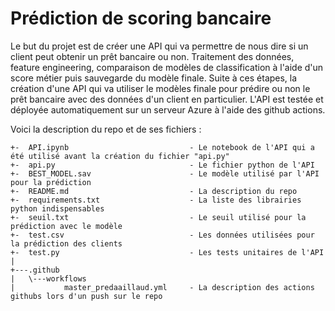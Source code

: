 # Prédiction de scoring bancaire

Le but du projet est de créer une API qui va permettre de nous dire si un client peut obtenir un prêt bancaire ou non.
Traitement des données, feature engineering, comparaison de modèles de classification à l'aide d'un score métier puis sauvegarde du modèle finale.
Suite à ces étapes, la création d'une API qui va utiliser le modèles finale pour prédire ou non le prêt bancaire avec des données d'un client en particulier.
L'API est testée et déployée automatiquement sur un serveur Azure à l'aide des github actions.

Voici la description du repo et de ses fichiers :
```
+-  API.ipynb                           - Le notebook de l'API qui a été utilisé avant la création du fichier "api.py"
+-  api.py                              - Le fichier python de l'API
+-  BEST_MODEL.sav                      - Le modèle utilisé par l'API pour la prédiction
+-  README.md                           - La description du repo
+-  requirements.txt                    - La liste des librairies python indispensables
+-  seuil.txt                           - Le seuil utilisé pour la prédiction avec le modèle
+-  test.csv                            - Les données utilisées pour la prédiction des clients
+-  test.py                             - Les tests unitaires de l'API
|
+---.github
|   \---workflows
|           master_predaaillaud.yml     - La description des actions githubs lors d'un push sur le repo
```
